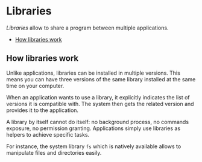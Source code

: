 # Libraries

_Libraries_ allow to share a program between multiple applications.

- [How libraries work](#how-libraries-work)

## How libraries work

Unlike applications, libraries can be installed in multiple versions. This means you can have three versions of the same library installed at the same time on your computer.

When an application wants to use a library, it explicitly indicates the list of versions it is compatible with. The system then gets the related version and provides it to the application.

A library by itself cannot do itself: no background process, no commands exposure, no permission granting. Applications simply use libraries as helpers to achieve specific tasks.

For instance, the system library `fs` which is natively available allows to manipulate files and directories easily.
